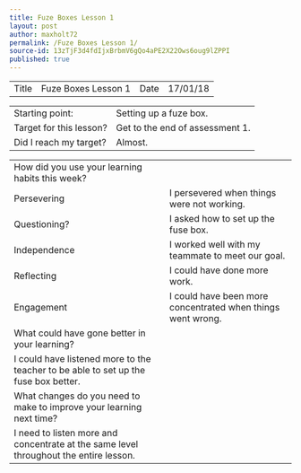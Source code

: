 ```yaml
---
title: Fuze Boxes Lesson 1
layout: post
author: maxholt72
permalink: /Fuze Boxes Lesson 1/
source-id: 13zTjF3d4fdIjxBrbmV6gQo4aPE2X22Ows6oug9lZPPI
published: true
---
```

<table>
  <tr>
    <td>Title</td>
    <td>Fuze Boxes Lesson 1</td>
    <td>Date</td>
    <td>17/01/18</td>
  </tr>
</table>


<table>
  <tr>
    <td>Starting point:</td>
    <td>Setting up a fuze box.</td>
  </tr>
  <tr>
    <td>Target for this lesson?</td>
    <td>Get to the end of assessment 1.</td>
  </tr>
  <tr>
    <td>Did I reach my target? </td>
    <td>Almost.</td>
  </tr>
</table>


<table>
  <tr>
    <td>How did you use your learning habits this week?</td>
    <td></td>
  </tr>
  <tr>
    <td>Persevering</td>
    <td>I persevered when things were not working.</td>
  </tr>
  <tr>
    <td>Questioning?</td>
    <td>I asked how to set up the fuse box.</td>
  </tr>
  <tr>
    <td>Independence</td>
    <td>I worked well with my teammate to meet our goal.</td>
  </tr>
  <tr>
    <td>Reflecting</td>
    <td>I could have done more work.</td>
  </tr>
  <tr>
    <td>Engagement</td>
    <td>I could have been more concentrated when things went wrong.</td>
  </tr>
  <tr>
    <td>What could have gone better in your learning?</td>
    <td></td>
  </tr>
  <tr>
    <td>I could have listened more to the teacher to be able to set up the fuse box better.</td>
    <td></td>
  </tr>
  <tr>
    <td>What changes do you need to make to improve your learning next time?</td>
    <td></td>
  </tr>
  <tr>
    <td>I need to listen more and concentrate at the same level throughout the entire lesson.</td>
    <td></td>
  </tr>
</table>


